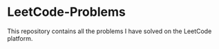 # LeetCode-Problems
This repository contains all the problems I have solved on the LeetCode platform.
